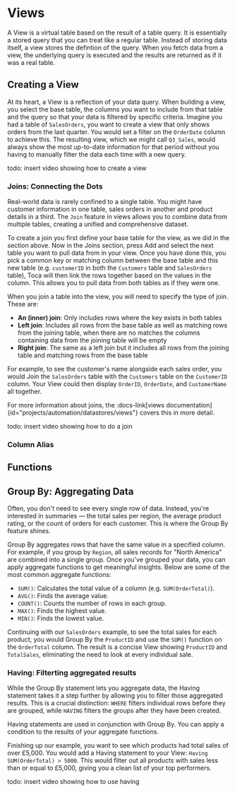 # Views

A View is a virtual table based on the result of a table query. It is essentially a stored query that you can treat like a regular table. Instead of storing data itself, a view stores the defintion of the query. When you fetch data from a view, the underlying query is executed and the results are returned as if it was a real table.

## Creating a View

At its heart, a View is a reflection of your data query. When building a view, you select the base table, the columns you want to include from that table and the query so that your data is filtered by specific criteria. Imagine you had a table of `SalesOrders`, you want to create a view that only shows orders from the last quarter. You would set a filter on the `OrderDate` column to achieve this. The resulting view, which we might call `Q3_Sales`, would always show the most up-to-date information for that period without you having to manually filter the data each time with a new query.

todo: insert video showing how to create a view

### Joins: Connecting the Dots

Real-world data is rarely confined to a single table. You might have customer information in one table, sales orders in another and product details in a third. The `Join` feature in views allows you to combine data from multiple tables, creating a unified and comprehensive dataset.

To create a join you first define your base table for the view, as we did in the section above. Now in the Joins section, press Add and select the next table you want to pull data from in your view. Once you have done this, you pick a common key or matching column between the base table and this new table (e.g. `customerID` in both the `Customers` table and `SalesOrders` table), Toca will then link the rows together based on the values in the column. This allows you to pull data from both tables as if they were one.

When you join a table into the view, you will need to specify the type of join. These are:
- **An (inner) join**: Only includes rows where the key exists in both tables
- **Left join**: Includes all rows from the base table as well as matching rows from the joining table, when there are no matches the columns containing data from the joining table will be empty
- **Right join**: The same as a left join but it includes all rows from the joining table and matching rows from the base table

For example,  to see the customer's name alongside each sales order, you would Join the `SalesOrders` table with the `Customers` table on the `CustomerID` column. Your View could then display `OrderID`, `OrderDate`, and `CustomerName` all together.

For more information about joins, the :docs-link[views documentation]{id="projects/automation/datastores/views"} covers this in more detail.

todo: insert video showing how to do a join

### Column Alias

## Functions

## Group By: Aggregating Data

Often, you don't need to see every single row of data. Instead, you're interested in summaries — the total sales per region, the average product rating, or the count of orders for each customer. This is where the Group By feature shines.

Group By aggregates rows that have the same value in a specified column. For example, if you group by `Region`, all sales records for "North America" are combined into a single group. Once you've grouped your data, you can apply aggregate functions to get meaningful insights. Below are some of the most common aggregate functions:
- `SUM()`: Calculates the total value of a column (e.g. `SUM(OrderTotal)`).
- `AVG()`: Finds the average value.
- `COUNT()`: Counts the number of rows in each group.
- `MAX()`: Finds the highest value.
- `MIN()`: Finds the lowest value.

Continuing with our `SalesOrders` example, to see the total sales for each product, you would Group By the `ProductID` and use the `SUM()` function on the `OrderTotal` column. The result is a concise View showing `ProductID` and `TotalSales`, eliminating the need to look at every individual sale.


### Having: Filterting aggregated results

While the Group By statement lets you aggregate data, the Having statement takes it a step further by allowing you to filter those aggregated results. This is a crucial distinction: `WHERE` filters individual rows before they are grouped, while `HAVING` filters the groups after they have been created.

Having statements are used in conjunction with Group By. You can apply a condition to the results of your aggregate functions.

Finishing up our example, you want to see which products had total sales of over £5,000. You would add a Having statement to your View: `Having SUM(OrderTotal) > 5000`. This would filter out all products with sales less than or equal to £5,000, giving you a clean list of your top performers.

todo: insert video showing how to use having
